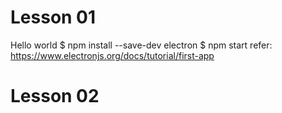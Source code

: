 # Lesson 01
Hello world
$ npm install --save-dev electron
$ npm start
refer: https://www.electronjs.org/docs/tutorial/first-app
# Lesson 02
